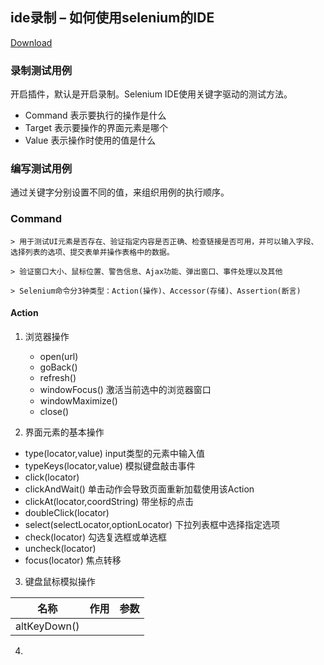 ## ide录制 – 如何使用selenium的IDE

[Download](http://seleniumhq.org/download)

### 录制测试用例

开启插件，默认是开启录制。Selenium IDE使用关键字驱动的测试方法。

- Command  表示要执行的操作是什么
- Target   表示要操作的界面元素是哪个
- Value    表示操作时使用的值是什么

### 编写测试用例

通过关键字分别设置不同的值，来组织用例的执行顺序。

### Command

    > 用于测试UI元素是否存在、验证指定内容是否正确、检查链接是否可用，并可以输入字段、选择列表的选项、提交表单并操作表格中的数据。

    > 验证窗口大小、鼠标位置、警告信息、Ajax功能、弹出窗口、事件处理以及其他

    > Selenium命令分3钟类型：Action(操作)、Accessor(存储)、Assertion(断言)

#### Action

1. 浏览器操作

    - open(url)
    - goBack() 
    - refresh()
    - windowFocus() 激活当前选中的浏览器窗口
    - windowMaximize()
    - close()

2. 界面元素的基本操作

- type(locator,value) input类型的元素中输入值
- typeKeys(locator,value) 模拟键盘敲击事件
- click(locator)
- clickAndWait() 单击动作会导致页面重新加载使用该Action
- clickAt(locator,coordString) 带坐标的点击
- doubleClick(locator)
- select(selectLocator,optionLocator) 下拉列表框中选择指定选项
- check(locator) 勾选复选框或单选框
- uncheck(locator)
- focus(locator) 焦点转移

3. 键盘鼠标模拟操作

|名称|作用|参数|
|-|-|-|
|altKeyDown()|||

4. 